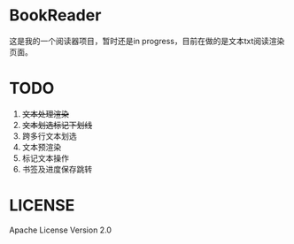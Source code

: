 # BookReader
这是我的一个阅读器项目，暂时还是in progress，目前在做的是文本txt阅读渲染页面。

TODO
===
1. ~~文本处理渲染~~
2. ~~文本划选标记下划线~~
1. 跨多行文本划选
2. 文本预渲染
3. 标记文本操作
4. 书签及进度保存跳转

LICENSE
===

Apache License Version 2.0
